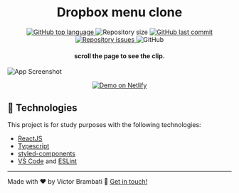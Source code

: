 <h1 align="center">
     Dropbox menu clone
</h1>

<p align="center">
<a href="https://www.typescriptlang.org">
  <img alt="GitHub top language" src="https://img.shields.io/github/languages/top/victorbrambati/Dropbox-Nav-clone.svg">
</a>
  <img alt="Repository size" src="https://img.shields.io/github/repo-size/victorbrambati/Dropbox-Nav-clone.svg">
  <a href="https://github.com/victorbrambati/Dropbox-Nav-clone">
    <img alt="GitHub last commit" src="https://img.shields.io/github/last-commit/victorbrambati/Dropbox-Nav-clone.svg">
  </a>

  <a href="https://github.com/victorbrambati/Twitter-UI-clone/issues">
    <img alt="Repository issues" src="https://img.shields.io/github/issues/victorbrambati/Dropbox-Nav-clone">
  </a>

  <img alt="GitHub" src="https://img.shields.io/github/license/victorbrambati/Dropbox-Nav-clone">
</p>
<h4 align="center">scroll the page to see the clip.</h4>

![App Screenshot](https://res.cloudinary.com/victorbrambati/image/upload/v1601587046/Safari_Big_Sur_-_Dark232_wpa7kd.png)

<p align="center">
  <a href="https://dropbox-nav-clone.vercel.app" target="_blank">
    <img alt="Demo on Netlify" src="https://res.cloudinary.com/victorbrambati/image/upload/v1601407017/Group_1_vks4ps.png">
  </a>
</p>

## :rocket: Technologies

This project is for study purposes with the following technologies:

- [ReactJS](https://reactjs.org/)
- [Typescript][ts]
- [styled-components](https://www.styled-components.com/)
- [VS Code][vscode] and [ESLint][vceslint]

---

Made with ♥ by Victor Brambati :wave: [Get in touch!](https://twitter.com/victor_brambati)

[ts]: https://www.typescriptlang.org
[vscode]: https://code.visualstudio.com/
[yarn]: https://yarnpkg.com/
[vceditconfig]: https://marketplace.visualstudio.com/items?itemName=EditorConfig.EditorConfig
[vceslint]: https://marketplace.visualstudio.com/items?itemName=dbaeumer.vscode-eslint
